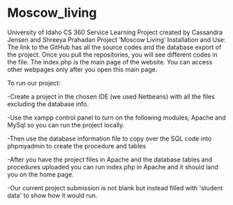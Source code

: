 # Moscow_living
 University of Idaho CS 360 Service Learning Project created by Cassandra Jensen and Shreeya Prahadan
Project ‘Moscow Living’ Installation and Use:
The link to the GitHub has all the source codes and the database export of the project. Once you pull the repositories, you will see different codes in the file. The index.php is the main page of the website. You can access other webpages only after you open this main page.

To run our project:

-Create a project in the chosen IDE (we used Netbeans) with all the files excluding the database info. 

-Use the xampp control panel to turn on the following modules; Apache and MySql so you can run the project locally. 

-Then use the database information file to copy over the SQL code into phpmyadmin to create the procedure and tables

-After you have the project files in Apache and the database tables and procedures uploaded you can run index.php in Apache and it should land you on the home page. 

-Our current project submission is not blank but instead filled with 'student data' to show how it would run. 
